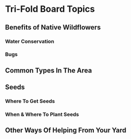 # Tri-Fold Board Topics

## Benefits of Native Wildflowers

### Water Conservation 

### Bugs

## Common Types In The Area

## Seeds

### Where To Get Seeds

### When & Where To Plant Seeds

## Other Ways Of Helping From Your Yard
